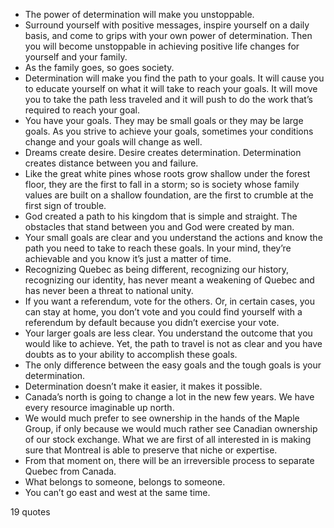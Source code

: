  - The power of determination will make you unstoppable.
 - Surround yourself with positive messages, inspire yourself on a daily basis, and come to grips with your own power of determination. Then you will become unstoppable in achieving positive life changes for yourself and your family.
 - As the family goes, so goes society.
 - Determination will make you find the path to your goals. It will cause you to educate yourself on what it will take to reach your goals. It will move you to take the path less traveled and it will push to do the work that’s required to reach your goal.
 - You have your goals. They may be small goals or they may be large goals. As you strive to achieve your goals, sometimes your conditions change and your goals will change as well.
 - Dreams create desire. Desire creates determination. Determination creates distance between you and failure.
 - Like the great white pines whose roots grow shallow under the forest floor, they are the first to fall in a storm; so is society whose family values are built on a shallow foundation, are the first to crumble at the first sign of trouble.
 - God created a path to his kingdom that is simple and straight. The obstacles that stand between you and God were created by man.
 - Your small goals are clear and you understand the actions and know the path you need to take to reach these goals. In your mind, they’re achievable and you know it’s just a matter of time.
 - Recognizing Quebec as being different, recognizing our history, recognizing our identity, has never meant a weakening of Quebec and has never been a threat to national unity.
 - If you want a referendum, vote for the others. Or, in certain cases, you can stay at home, you don’t vote and you could find yourself with a referendum by default because you didn’t exercise your vote.
 - Your larger goals are less clear. You understand the outcome that you would like to achieve. Yet, the path to travel is not as clear and you have doubts as to your ability to accomplish these goals.
 - The only difference between the easy goals and the tough goals is your determination.
 - Determination doesn’t make it easier, it makes it possible.
 - Canada’s north is going to change a lot in the new few years. We have every resource imaginable up north.
 - We would much prefer to see ownership in the hands of the Maple Group, if only because we would much rather see Canadian ownership of our stock exchange. What we are first of all interested in is making sure that Montreal is able to preserve that niche or expertise.
 - From that moment on, there will be an irreversible process to separate Quebec from Canada.
 - What belongs to someone, belongs to someone.
 - You can’t go east and west at the same time.

19 quotes